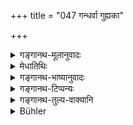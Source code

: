 +++
title = "047 गन्धर्वा गुह्यका"

+++

<details><summary>गङ्गानथ-मूलानुवादः</summary>

Gandharvas, Guhyakas, ‘Yakṣas,’ the attendants of the gods, and all the Apsaras, represent the high state among those partaking of ‘Rajas.’—(47)
</details>

<details><summary>मेधातिथिः</summary>

**गन्धर्व्**आदयो देवास् तेषाम् अर्थवादेतिहासेभ्यो भेदो विज्ञेयः । **विबुधा** देवास् तेषाम् **अनुचराः** सिद्धविधाधरादयः ॥ १२.४७ ॥
</details>

<details><summary>गङ्गानथ-भाष्यानुवादः</summary>

‘*Gandharvas*’ and the rest are divine beings; the distinction among whom may be ascertained from the Itihāsas.

‘*Vibudhas*’ are *gods*; the ‘*attendants*’ of these are those known as ‘Siddhas,’ ‘Vidyadharas,’ and so forth—(47)
</details>

<details><summary>गङ्गानथ-टिप्पन्यः</summary>

This verse is quoted in *Aparārka* (p. 1000);—in *Madanapārijāta* (p. 694);—in *Parāśaramādhava* (Prāyaścitta p. 488);—and in *Nṛsiṃhaprasāda* (Prāyaścitta 41a).
</details>

<details><summary>गङ्गानथ-तुल्य-वाक्यानि</summary>

**(verses 12.32-51)  
**

See Comparative notes for [Verse 12.32].
</details>

<details><summary>Bühler</summary>

047	The Gandharvas, the Guhyakas, and the servants of the gods, likewise the Apsarases, (belong all to) the highest (rank of) conditions produced by Activity.
</details>
